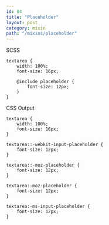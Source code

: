 ```yaml
---
id: 04
title: "Placeholder"
layout: post
category: mixin
path: "/mixins/placeholder"
---
```


SCSS

    textarea {
        width: 100%;
        font-size: 16px;

        @include placeholder {
            font-size: 12px;
        }
    }

CSS Output

    textarea {
        width: 100%;
        font-size: 16px;
    }

    textarea::-webkit-input-placeholder {
        font-size: 12px;
    }

    textarea::-moz-placeholder {
        font-size: 12px;
    }

    textarea:-moz-placeholder {
        font-size: 12px;
    }

    textarea:-ms-input-placeholder {
        font-size: 12px;
    }
